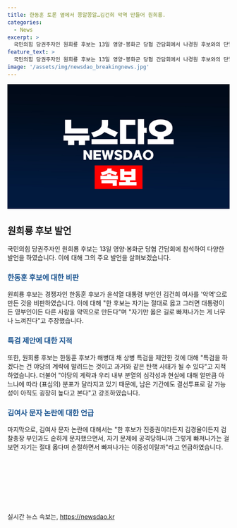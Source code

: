 ```yaml
---
title: 한동훈 토론 옆에서 쫑알쫑알…김건희 악역 만들어 원희룡.
categories:
  - News
excerpt: >
  국민의힘 당권주자인 원희룡 후보는 13일 영양·봉화군 당협 간담회에서 나경원 후보와의 단일화에 대해선 저희는 얘기한 적 없다고 밝혔다. 원 후보는 경쟁자인 한동훈 후보를 비판하며, 특히 윤석열 대통령 부인 김건희 여사를 악역으로 만들었다고 지적했다. 그리고 한 후보의 해병대 채 상병 특검 제안을 야당의 계략으로 지적하며, 남은 기간에 결선투표 가능성을 언급했다. 또한, 한 후보의 김 여사 문자 논란과 토론 참가에 대해 비판적인 발언을 했다.
feature_text: >
  국민의힘 당권주자인 원희룡 후보는 13일 영양·봉화군 당협 간담회에서 나경원 후보와의 단일화에 대해선 저희는 얘기한 적 없다고 밝혔다. 원 후보는 경쟁자인 한동훈 후보를 비판하며, 특히 윤석열 대통령 부인 김건희 여사를 악역으로 만들었다고 지적했다. 그리고 한 후보의 해병대 채 상병 특검 제안을 야당의 계략으로 지적하며, 남은 기간에 결선투표 가능성을 언급했다. 또한, 한 후보의 김 여사 문자 논란과 토론 참가에 대해 비판적인 발언을 했다.
image: '/assets/img/newsdao_breakingnews.jpg'
---
```


<p><img src="/assets/img/newsdao_breakingnews.jpg" alt="koreaapp 속보" /></p>

<h2 data-ke-size="size26">원희룡 후보 발언</h2>

<p data-ke-size="size16">국민의힘 당권주자인 원희룡 후보는 13일 영양·봉화군 당협 간담회에 참석하여 다양한 발언을 하였습니다. 이에 대해 그의 주요 발언을 살펴보겠습니다.</p>

<h3><b><span style="color: #1a5490;">한동훈 후보에 대한 비판</span></b></h3>

<p data-ke-size="size16">원희룡 후보는 경쟁자인 한동훈 후보가 윤석열 대통령 부인인 김건희 여사를 '악역'으로 만든 것을 비판하였습니다. 이에 대해 "한 후보는 자기는 절대로 옳고 그러면 대통령이든 영부인이든 다른 사람을 악역으로 만든다"며 "자기만 옳은 길로 빠져나가는 게 너무나 느껴진다"고 주장했습니다.</p>

<h3><b><span style="color: #1a5490;">특검 제안에 대한 지적</span></b></h3>

<p data-ke-size="size16">또한, 원희룡 후보는 한동훈 후보가 해병대 채 상병 특검을 제안한 것에 대해 "특검을 하겠다는 건 야당의 계략에 말려드는 것이고 과거와 같은 탄핵 사태가 될 수 있다"고 지적하였습니다. 더불어 "야당의 계략과 우리 내부 분열의 심각성과 현실에 대해 얼만큼 아느냐에 따라 (표심의) 분포가 달라지고 있기 때문에, 남은 기간에도 결선투표로 갈 가능성이 아직도 굉장히 높다고 본다"고 강조하였습니다.</p>

<h3><b><span style="color: #1a5490;">김여사 문자 논란에 대한 언급</span></b></h3>

<p data-ke-size="size16">마지막으로, 김여사 문자 논란에 대해서는 "한 후보가 진중권이라든지 김경율이든지 검찰총장 부인과도 숱하게 문자했으면서, 자기 문제에 공격당하니까 그렇게 빠져나가는 걸 보면 자기는 절대 옳다며 손절하면서 빠져나가는 이중성이랄까"라고 언급하였습니다.</p>

<p data-ke-size="size16">&nbsp;</p>

<p data-ke-size="size16">&nbsp;</p>

<p data-ke-size="size16">&nbsp;</p>

<p data-ke-size="size16">&nbsp;</p>
실시간 뉴스 속보는, <a href="https://newsdao.kr" rel="dofollow">https://newsdao.kr</a>


